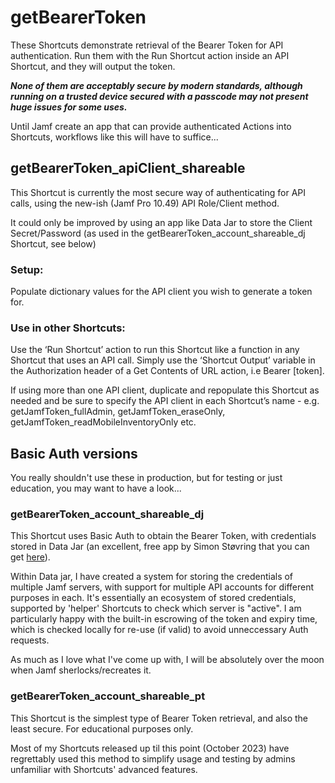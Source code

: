 # getBearerToken

These Shortcuts demonstrate retrieval of the Bearer Token for API authentication. Run them with the Run Shortcut action inside an API Shortcut, and they will output the token. 

***None of them are acceptably secure by modern standards, although running on a trusted device secured with a passcode may not present huge issues for some uses.***

Until Jamf create an app that can provide authenticated Actions into Shortcuts, workflows like this will have to suffice...

## getBearerToken_apiClient_shareable
This Shortcut is currently the most secure way of authenticating for API calls, using the new-ish (Jamf Pro 10.49) API Role/Client method. 

It could only be improved by using an app like Data Jar to store the Client Secret/Password (as used in the getBearerToken_account_shareable_dj Shortcut, see below) 

### Setup:
Populate dictionary values for the API client you wish to generate a token for. 

### Use in other Shortcuts:
Use the ‘Run Shortcut’ action to run this Shortcut like a function in any Shortcut that uses an API call. Simply use the ‘Shortcut Output’ variable in the Authorization header of a Get Contents of URL action, i.e Bearer [token].

If using more than one API client, duplicate and repopulate this Shortcut as needed and be sure to specify the API client in each Shortcut’s name  - e.g. getJamfToken_fullAdmin, getJamfToken_eraseOnly, getJamfToken_readMobileInventoryOnly etc. 

## Basic Auth versions
You really shouldn't use these in production, but for testing or just education, you may want to have a look...

### getBearerToken_account_shareable_dj
This Shortcut uses Basic Auth to obtain the Bearer Token, with credentials stored in Data Jar (an excellent, free app by Simon Støvring that you can get [here](https://apps.apple.com/au/app/data-jar/id1453273600)).

Within Data jar, I have created a system for storing the credentials of multiple Jamf servers, with support for multiple API accounts for different purposes in each. It's essentially an ecosystem of stored credentials, supported by 'helper' Shortcuts to check which server is "active". I am particularly happy with the built-in escrowing of the token and expiry time, which is checked locally for re-use (if valid) to avoid unneccessary Auth requests. 

As much as I love what I've come up with, I will be absolutely over the moon when Jamf sherlocks/recreates it. 

### getBearerToken_account_shareable_pt
This Shortcut is the simplest type of Bearer Token retrieval, and also the least secure. For educational purposes only. 

Most of my Shortcuts released up til this point (October 2023) have regrettably used this method to simplify usage and testing by admins unfamiliar with Shortcuts' advanced features. 

